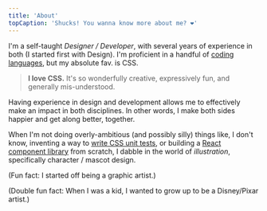 ```yaml
---
title: 'About'
topCaption: 'Shucks! You wanna know more about me? ❤️'
---
```


I'm a self-taught _Designer / Developer_, with several years of experience in both (I started first with Design). I'm proficient in a handful of [coding languages](https://github.com/itsjonq), but my absolute fav. is CSS.

> **I love CSS.** It's so wonderfully creative, expressively fun, and generally mis-understood.

Having experience in design and development allows me to effectively make an impact in both disciplines. In other words, I make both sides happier and get along better, together.

When I'm not doing overly-ambitious (and possibly silly) things like, I don't know, inventing a way to [write CSS unit tests](https://developer.helpscout.com/seed/css-unit-testing/), or building a [React component library](https://github.com/helpscout/blue) from scratch, I dabble in the world of _illustration_, specifically character / mascot design.

(Fun fact: I started off being a graphic artist.)

(Double fun fact: When I was a kid, I wanted to grow up to be a Disney/Pixar artist.)
